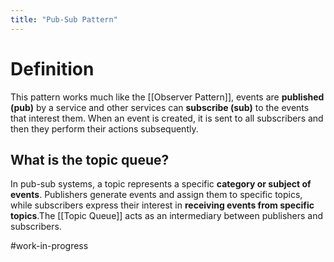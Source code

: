 ```yaml
---
title: "Pub-Sub Pattern"
---
```

# Definition
This pattern works much like the [[Observer Pattern]], events are **published (pub)** by a service and other services can **subscribe (sub)** to the events that interest them. When an event is created, it is sent to all subscribers and then they perform their actions subsequently.

## What is the topic queue?
In pub-sub systems, a topic represents a specific **category or subject of events**. Publishers generate events and assign them to specific topics, while subscribers express their interest in **receiving events from specific topics**.The [[Topic Queue]] acts as an intermediary between publishers and subscribers.

#work-in-progress 